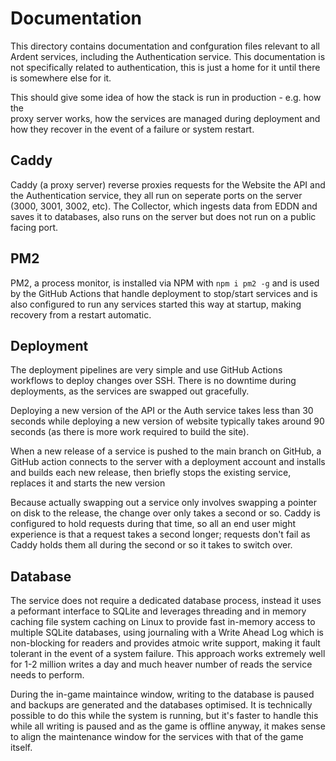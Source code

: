 # Documentation

This directory contains documentation and confguration files relevant to all 
Ardent services, including the Authentication service. This documentation is  
not specifically related to authentication, this is just a home for it until 
there is somewhere else for it.

This should give some idea of how the stack is run in production - e.g. how the  
proxy server works, how the services are managed during deployment and how they 
recover in the event of a failure or system restart.

## Caddy

Caddy (a proxy server) reverse proxies requests for the Website the API and the 
Authentication service, they all run on seperate ports on the server (3000, 
3001, 3002, etc). The Collector, which ingests data from EDDN and saves it to 
databases, also runs on the server but does not run on a public facing port.

## PM2

PM2, a process monitor, is installed via NPM with `npm i pm2 -g` and is used by 
the GitHub Actions that handle deployment to stop/start services and is also 
configured to run any services started this way at startup, making recovery 
from a restart automatic.

## Deployment

The deployment pipelines are very simple and use GitHub Actions workflows 
to deploy changes over SSH. There is no downtime during  deployments, as the 
services are swapped out gracefully.

Deploying a new version of the API or the Auth service takes less than 30 
seconds while deploying a new version of website typically takes around 90  
seconds (as there is more work required to build the site). 

When a new release of a service is pushed to the main branch on GitHub, a 
GitHub action connects to the server with a deployment account and installs and 
builds each new release, then briefly stops the existing service, replaces it 
and starts the new version

Because actually swapping out a service only involves swapping a pointer on 
disk to the release, the change over only takes a second or so. Caddy is 
configured to hold requests during that time, so all an end user might 
experience is that a request takes a second longer; requests don't fail as 
Caddy holds them all during the second or so it takes to switch over.

## Database

The service does not require a dedicated database process, instead it uses a 
peformant interface to SQLite and leverages threading and in memory caching 
file system caching on Linux to provide fast in-memory access to multiple 
SQLite databases, using journaling with a Write Ahead Log which is non-blocking 
for readers and provides atmoic write support, making it fault tolerant in the 
event of a system failure. This approach works extremely well for 1-2 million 
writes a day and much heaver number of reads the service needs to perform.

During the in-game maintaince window, writing to the database is paused and 
backups are generated and the databases optimised. It is technically possible 
to do this while the system is running, but it's faster to handle this while 
all writing is paused and as the game is offline anyway, it makes sense to 
align the maintenance window for the services with that of the game itself.